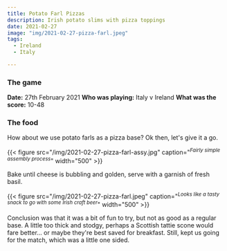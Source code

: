 ```yaml
---
title: Potato Farl Pizzas
description: Irish potato slims with pizza toppings
date: 2021-02-27
image: "img/2021-02-27-pizza-farl.jpeg"
tags:
  - Ireland
  - Italy

---
```


### The game

**Date:** 27th February 2021
**Who was playing:** Italy v Ireland
**What was the score:** 10-48

### The food

How about we use potato farls as a pizza base? Ok then, let's give it a go.

{{< figure src="/img/2021-02-27-pizza-farl-assy.jpg" caption="<sup>*Fairly simple assembly process*</sup>" width="500" >}}

Bake until cheese is bubbling and golden, serve with a garnish of fresh basil.

{{< figure src="/img/2021-02-27-pizza-farl.jpeg" caption="<sup>*Looks like a tasty snack to go with some Irish craft beer*</sup>" width="500" >}}

Conclusion was that it was a bit of fun to try, but not as good as a regular base. A little too thick and stodgy, perhaps a Scottish tattie scone would fare better... or maybe they're best saved for breakfast. Still, kept us going for the match, which was a little one sided.
